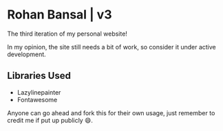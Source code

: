 # Rohan Bansal | v3

The third iteration of my personal website! 

In my opinion, the site still needs a bit of work, so consider it under active development.


## Libraries Used

- Lazylinepainter
- Fontawesome


Anyone can go ahead and fork this for their own usage, just remember to credit me if put up publicly :smile:.

